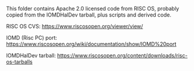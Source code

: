 This folder contains Apache 2.0 licensed code from RISC OS, probably
copied from the IOMDHalDev tarball, plus scripts and derived code.

RISC OS CVS: https://www.riscosopen.org/viewer/view/

IOMD (Risc PC) port: https://www.riscosopen.org/wiki/documentation/show/IOMD%20port

IOMDHalDev tarball: https://www.riscosopen.org/content/downloads/risc-os-tarballs
